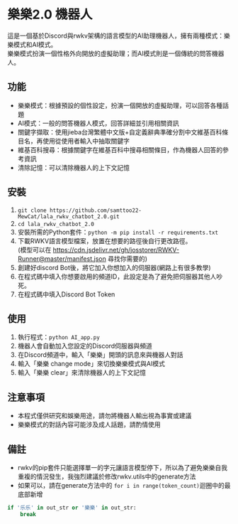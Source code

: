 # 樂樂2.0 機器人

這是一個基於Discord與rwkv架構的語言模型的AI助理機器人，擁有兩種模式：樂樂模式和AI模式。</br>
樂樂模式扮演一個性格外向開放的虛擬助理；而AI模式則是一個傳統的問答機器人。

## 功能
- 樂樂模式：根據預設的個性設定，扮演一個開放的虛擬助理，可以回答各種話題
- AI模式：一般的問答機器人模式，回答詳細並引用相關資訊
- 關鍵字擷取：使用jieba台灣繁體中文版+自定義辭典準確分割中文維基百科條目名，再使用從使用者輸入中抽取關鍵字
- 維基百科搜尋：根據關鍵字在維基百科中搜尋相關條目，作為機器人回答的參考資訊
- 清除記憶：可以清除機器人的上下文記憶

## 安裝

1. `git clone https://github.com/samttoo22-MewCat/lala_rwkv_chatbot_2.0.git`
2. `cd lala_rwkv_chatbot_2.0`
3. 安裝所需的Python套件：`python -m pip install -r requirements.txt`
4. 下載RWKV語言模型檔案，放置在想要的路徑後自行更改路徑。</br>
   (模型可以在 https://cdn.jsdelivr.net/gh/josstorer/RWKV-Runner@master/manifest.json 尋找你需要的)
5. 創建好discord Bot後，將它加入你想加入的伺服器(網路上有很多教學)
6. 在程式碼中填入你想要啟用的頻道ID，此設定是為了避免把伺服器其他人吵死。
7. 在程式碼中填入Discord Bot Token

## 使用

1. 執行程式：`python AI_app.py`
2. 機器人會自動加入您設定的Discord伺服器與頻道
3. 在Discord頻道中，輸入「樂樂」開頭的訊息來與機器人對話
4. 輸入「樂樂 change mode」來切換樂樂模式與AI模式
5. 輸入「樂樂 clear」來清除機器人的上下文記憶

## 注意事項
- 本程式僅供研究和娛樂用途，請勿將機器人輸出視為事實或建議
- 樂樂模式的對話內容可能涉及成人話題，請酌情使用

## 備註
- rwkv的pip套件只能選擇單一的字元讓語言模型停下，所以為了避免樂樂自我重複的情況發生，我強烈建議於修改rwkv.utils中的generate方法
- 如果可以，請在generate方法中的 `for i in range(token_count)`迴圈中的最底部新增<br>
```python
if '乐乐' in out_str or '樂樂' in out_str:
    break
```
